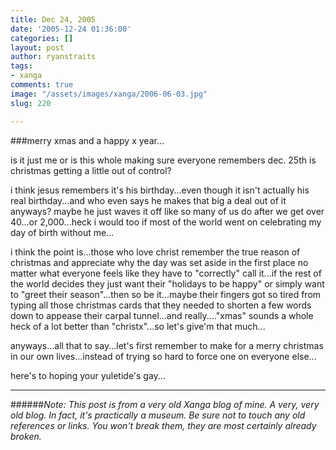 ```yaml
---
title: Dec 24, 2005
date: '2005-12-24 01:36:00'
categories: []
layout: post
author: ryanstraits
tags:
- xanga
comments: true
image: "/assets/images/xanga/2006-06-03.jpg"
slug: 220

---
```

###merry xmas and a happy x year...

is it just me or is this whole making sure everyone remembers dec. 25th is christmas getting a little out of control?

<!-- break -->

i think jesus remembers it's his birthday...even though it isn't actually his real birthday...and who even says he makes that big a deal out of it anyways? maybe he just waves it off like so many of us do after we get over 40...or 2,000...heck i would too if most of the world went on celebrating my day of birth without me...

i think the point is...those who love christ remember the true reason of christmas and appreciate why the day was set aside in the first place no matter what everyone feels like they have to "correctly" call it...if the rest of the world decides they just want their "holidays to be happy" or simply want to "greet their season"...then so be it...maybe their fingers got so tired from typing all those christmas cards that they needed to shorten a few words down to appease their carpal tunnel...and really...."xmas" sounds a whole heck of a lot better than "christx"...so let's give'm that much...

anyways...all that to say...let's first remember to make for a merry christmas in our own lives...instead of trying so hard to force one on everyone else...

here's to hoping your yuletide's gay...

---

######*Note: This post is from a very old Xanga blog of mine. A very, very old blog. In fact, it's practically a museum. Be sure not to touch any old references or links. You won't break them, they are most certainly already broken.*